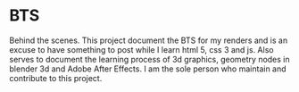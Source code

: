 # BTS
Behind the scenes.
This project document the BTS for my renders and is an excuse to have something to post while I learn html 5, css 3 and js.
Also serves to document the learning process of 3d graphics, geometry nodes in blender 3d and Adobe After Effects.
I am the sole person who maintain and contribute to this project.
